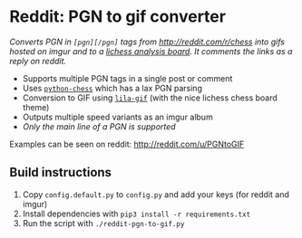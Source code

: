 # Reddit: PGN to gif converter

*Converts PGN in `[pgn][/pgn]` tags from http://reddit.com/r/chess into gifs hosted on imgur and to a [lichess analysis board](https://lichess.org/analysis). It comments the links as a reply on reddit.*

* Supports multiple PGN tags in a single post or comment
* Uses [`python-chess`](https://github.com/niklasf/python-chess) which has a lax PGN parsing
* Conversion to GIF using [`lila-gif`](https://github.com/niklasf/lila-gif) (with the nice lichess chess board theme)
* Outputs multiple speed variants as an imgur album
* *Only the main line of a PGN is supported*

Examples can be seen on reddit: http://reddit.com/u/PGNtoGIF 

## Build instructions

1. Copy `config.default.py` to `config.py` and add your keys (for reddit and imgur)
2. Install dependencies with `pip3 install -r requirements.txt`
3. Run the script with `./reddit-pgn-to-gif.py`
